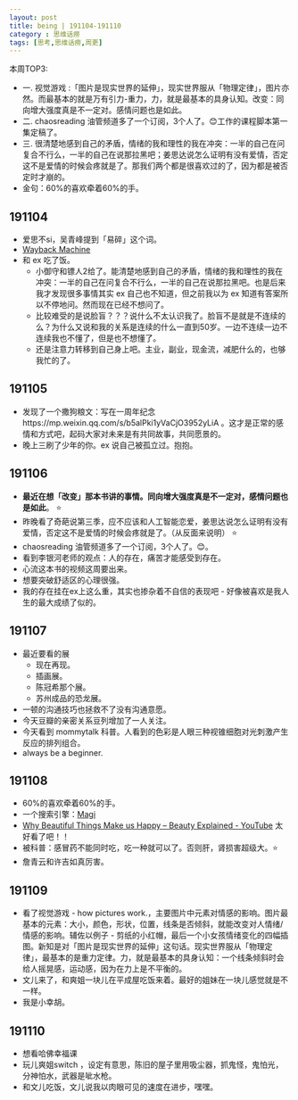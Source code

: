 ```yaml
---
layout: post
title: being | 191104-191110
category : 思维话痨
tags: [思考,思维话痨,周更]
---
```

本周TOP3:
- 一. 视觉游戏 :「图片是现实世界的延伸」，现实世界服从「物理定律」，图片亦然。而最基本的就是万有引力-重力，力，就是最基本的具身认知。改变：同向增大强度真是不一定对。感情问题也是如此。
- 二. chaosreading 油管频道多了一个订阅，3个人了。😊工作的课程脚本第一集定稿了。
- 三. 很清楚地感到自己的矛盾，情绪的我和理性的我在冲突：一半的自己在问复合不行么，一半的自己在说那拉黑吧；姜思达说怎么证明有没有爱情，否定这不是爱情的时候会疼就是了。那我们两个都是很喜欢过的了，因为都是被否定时才崩的。
- 金句：60%的喜欢牵着60%的手。

## 191104
  - 爱思不si，吴青峰提到「易碎」这个词。
  - [Wayback Machine](https://web.archive.org/web/20100109162157/http://www.yueminjun.com:80/cn/index.html)
  - 和 ex 吃了饭。
    - 小御守和镖人2给了。能清楚地感到自己的矛盾，情绪的我和理性的我在冲突：一半的自己在问复合不行么，一半的自己在说那拉黑吧。也是后来我才发现很多事情其实 ex 自己也不知道，但之前我以为 ex 知道有答案所以不停地问。然而现在已经不想问了。
    - 比较难受的是说脸盲？？？说什么不太认识我了。脸盲不是就是不连续的么？为什么又说和我的关系是连续的什么一直到50岁。一边不连续一边不连续我也不懂了，但是也不想懂了。
    - 还是注意力转移到自己身上吧。主业，副业，现金流，减肥什么的，也够我忙的了。
    
##  191105
  - 发现了一个撒狗粮文：写在一周年纪念https://mp.weixin.qq.com/s/b5alPki1yVaCjO3952yLiA 。这才是正常的感情和方式吧，起码大家对未来是有共同故事，共同愿景的。
  - 晚上三刷了少年的你。ex 说自己被孤立过。抱抱。
  
##  191106
  - **最近在想「改变」那本书讲的事情。同向增大强度真是不一定对，感情问题也是如此**。 ⭐️ 
  - 昨晚看了奇葩说第三季，应不应该和人工智能恋爱，姜思达说怎么证明有没有爱情，否定这不是爱情的时候会疼就是了。（从反面来说明） ⭐️
  - chaosreading 油管频道多了一个订阅，3个人了。😊。
  - 看到李银河老师的观点：人的存在，痛苦才能感受到存在。
  - 心流这本书的视频这周要出来。
  - 想要突破舒适区的心理很强。
  - 我的存在挂在ex上这么重，其实也掺杂着不自信的表现吧 - 好像被喜欢是我人生的最大成绩了似的。
  
## 191107
  - 最近要看的展
    - 现在再现。
    - 插画展。
    - 陈冠希那个展。
    - 苏州成品的恐龙展。
  - 一顿的沟通技巧也拯救不了没有沟通意愿。
  - 今天豆瓣的亲密关系豆列增加了一人关注。
  - 今天看到 mommytalk 科普。人看到的色彩是人眼三种视锥细胞对光刺激产生反应的排列组合。
  - always be a beginner.
  
## 191108
  - 60%的喜欢牵着60%的手。
  - 一个搜索引擎：[Magi](https://magi.com/)
  - [Why Beautiful Things Make us Happy – Beauty Explained - YouTube](https://www.youtube.com/watch?v=-O5kNPlUV7w) 太好看了吧！！
  - 被科普：感冒药不能同时吃，吃一种就可以了。否则肝，肾损害超级大。⭐️
  - 詹青云和许吉如真厉害。
  
## 191109
  - 看了视觉游戏 - how pictures work.，主要图片中元素对情感的影响。图片最基本的元素：大小，颜色，形状，位置，线条是否倾斜，就能改变对人情绪/情感的影响。辅佐以例子 - 剪纸的小红帽，最后一个小女孩情绪变化的四幅插图。新知是对「图片是现实世界的延伸」这句话。现实世界服从「物理定律」，最基本的是重力定律。力，就是最基本的具身认知：一个线条倾斜时会给人摇晃感，运动感，因为在力上是不平衡的。 
  - 文儿来了，和爽姐一块儿在平成屋吃饭来着。最好的姐妹在一块儿感觉就是不一样。
  - 我是小幸胡。
  
##  191110
- 想看哈佛幸福课
- 玩儿爽姐switch ，设定有意思，陈旧的屋子里用吸尘器，抓鬼怪，鬼怕光，分神怕水，武器是呲水枪。
- 和文儿吃饭，文儿说我以肉眼可见的速度在进步，嘿嘿。
